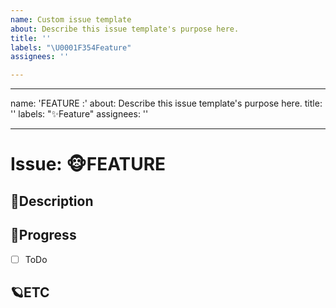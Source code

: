 ```yaml
---
name: Custom issue template
about: Describe this issue template's purpose here.
title: ''
labels: "\U0001F354Feature"
assignees: ''

---
```


---
name: 'FEATURE :'
about: Describe this issue template's purpose here.
title: ''
labels: "✨Feature"
assignees: ''


---

# Issue: 🐵FEATURE

## 🎈Description

<!-- 설명을 작성하시오. -->

## 🎹Progress

- [ ] ToDo

## 🪐ETC

<!-- 비고 -->
